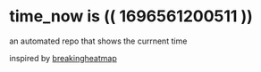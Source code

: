 # time_now is (( 1696561200511 ))

an automated repo that shows the currnent time

inspired by [breakingheatmap](https://github.com/breakingheatmap/breakingheatmap)